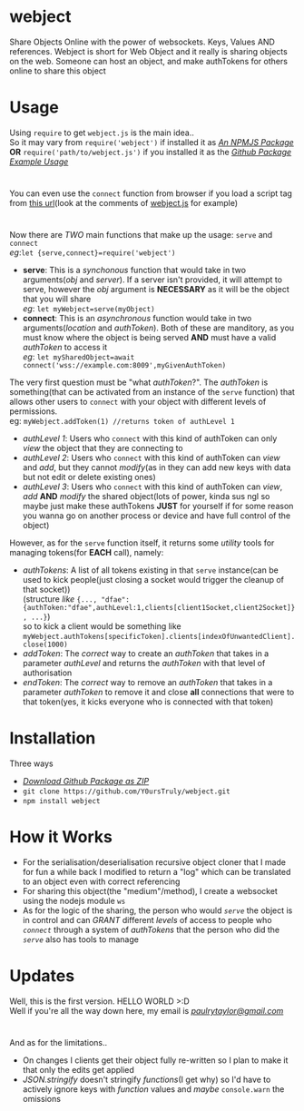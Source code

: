 # webject
Share Objects Online with the power of websockets. Keys, Values AND references. Webject is short for Web Object and it really is sharing objects on the web. Someone can host an object, and make authTokens for others online to share this object
# Usage
Using `require` to get `webject.js` is the main idea..
<br>So it may vary from `require('webject')` if installed it as *[An NPMJS Package](https://npmjs.com/package/webject)*
<br>**OR** `require('path/to/webject.js')` if you installed it as the *[Github Package](https://github.com/Y0ursTruly/webject.git)*
<br>*[Example Usage](https://github.com/Y0ursTruly/webject/blob/main/Illustrations/clientAndServer.js)*
#
You can even use the `connect` function from browser if you load a script tag from [this url](https://cdn.jsdelivr.net/npm/webject/webject.js)(look at the comments of [webject.js](https://github.com/Y0ursTruly/webject/blob/main/webject.js#L13) for example)
#
Now there are *TWO* main functions that make up the usage: `serve` and `connect`
<br>*eg*:`let {serve,connect}=require('webject')`
- **serve**: This is a *synchonous* function that would take in two arguments(*obj* and *server*). If a server isn't provided, it will attempt to serve, however the *obj* argument is **NECESSARY** as it will be the object that you will share
<br>*eg*: `let myWebject=serve(myObject)`
- **connect**: This is an *asynchronous* function would take in two arguments(*location* and *authToken*). Both of these are manditory, as you must know where the object is being served **AND** must have a valid *authToken* to access it
<br>*eg*: `let mySharedObject=await connect('wss://example.com:8009',myGivenAuthToken)`

The very first question must be "what *authToken*?". The *authToken* is something(that can be activated from an instance of the `serve` function) that allows other users to `connect` with your object with different levels of permissions.
<br>eg: `myWebject.addToken(1) //returns token of authLevel 1`
- *authLevel 1*: Users who `connect` with this kind of authToken can only *view* the object that they are connecting to
- *authLevel 2*: Users who `connect` with this kind of authToken can *view* and *add*, but they cannot *modify*(as in they can add new keys with data but not edit or delete existing ones)
- *authLevel 3*: Users who `connect` with this kind of authToken can *view*, *add* **AND** *modify* the shared object(lots of power, kinda sus ngl so maybe just make these authTokens **JUST** for yourself if for some reason you wanna go on another process or device and have full control of the object)

However, as for the `serve` function itself, it returns some *utility* tools for managing tokens(for **EACH** call), namely:
- *authTokens*: A list of all tokens existing in that `serve` instance(can be used to kick people(just closing a socket would trigger the cleanup of that socket))
<br>(structure *like* `{..., "dfae":{authToken:"dfae",authLevel:1,clients[client1Socket,client2Socket]}, ...}`)
<br>so to kick a client would be something like `myWebject.authTokens[specificToken].clients[indexOfUnwantedClient].close(1000)`
- *addToken*: The *correct* way to create an *authToken* that takes in a parameter *authLevel* and returns the *authToken* with that level of authorisation
- *endToken*: The *correct* way to remove an *authToken* that takes in a parameter *authToken* to remove it and close **all** connections that were to that token(yes, it kicks everyone who is connected with that token)
# Installation
Three ways
- *[Download Github Package as ZIP](https://github.com/Y0ursTruly/webject/archive/refs/heads/main.zip)*
- `git clone https://github.com/Y0ursTruly/webject.git`
- `npm install webject`
# How it Works
- For the serialisation/deserialisation recursive object cloner that I made for fun a while back I modified to return a "log" which can be translated to an object even with correct referencing
- For sharing this object(the "medium"/method), I create a websocket using the nodejs module `ws`
- As for the logic of the sharing, the person who would *`serve`* the object is in control and can *GRANT* different *levels* of access to people who *`connect`* through a system of *authTokens* that the person who did the *`serve`* also has tools to manage

# Updates
Well, this is the first version. HELLO WORLD >:D
<br>Well if you're all the way down here, my email is *[paulrytaylor@gmail.com](mailto:paulrytaylor@gmail.com)*
#
And as for the limitations..
- On changes I clients get their object fully re-written so I plan to make it that only the edits get applied
- *JSON.stringify* doesn't stringify *functions*(I get why) so I'd have to actively ignore keys with *function* values and *maybe* `console.warn` the omissions
